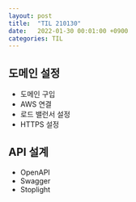 ```yaml
---
layout: post
title:  "TIL 210130"
date:   2022-01-30 00:01:00 +0900
categories: TIL
---
```


## 도메인 설정
- 도메인 구입
- AWS 연결
- 로드 밸런서 설정
- HTTPS 설정

## API 설계
- OpenAPI 
- Swagger
- Stoplight

